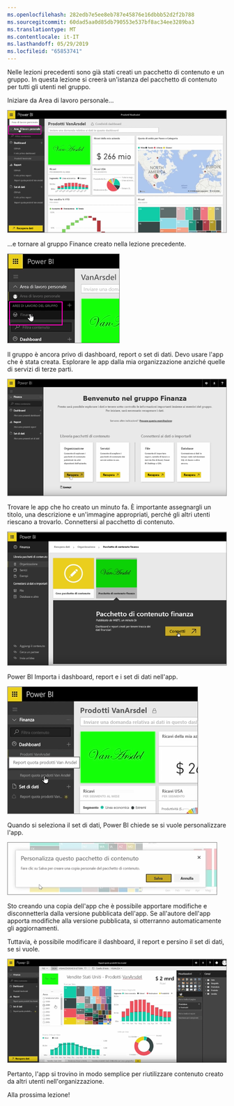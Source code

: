 ```yaml
---
ms.openlocfilehash: 282edb7e5ee8eb787e45876e16dbbb52d2f2b788
ms.sourcegitcommit: 60dad5aa0d85db790553e537bf8ac34ee3289ba3
ms.translationtype: MT
ms.contentlocale: it-IT
ms.lasthandoff: 05/29/2019
ms.locfileid: "65853741"
---
```

Nelle lezioni precedenti sono già stati creati un pacchetto di contenuto e un gruppo. In questa lezione si creerà un'istanza del pacchetto di contenuto per tutti gli utenti nel gruppo.

Iniziare da Area di lavoro personale...

![Condivisione e collaborazione in Power BI](./media/6-3-use-content-packs/pbi_learn06_03myworkspace.png)

...e tornare al gruppo Finance creato nella lezione precedente.

![Condivisione e collaborazione in Power BI](./media/6-3-use-content-packs/pbi_learn06_03switch2group.png)

Il gruppo è ancora privo di dashboard, report o set di dati. Devo usare l'app che è stata creata. Esplorare le app dalla mia organizzazione anziché quelle di servizi di terze parti.

![Condivisione e collaborazione in Power BI](./media/6-3-use-content-packs/pbi_learn06_03myorgcontpk.png)

Trovare le app che ho creato un minuto fa. È importante assegnargli un titolo, una descrizione e un'immagine appropriati, perché gli altri utenti riescano a trovarlo. Connettersi al pacchetto di contenuto.

![Condivisione e collaborazione in Power BI](./media/6-3-use-content-packs/pbi_learn06_03contgallry.png)

Power BI Importa i dashboard, report e i set di dati nell'app.

![Condivisione e collaborazione in Power BI](./media/6-3-use-content-packs/pbi_learn06_03added2group.png)

Quando si seleziona il set di dati, Power BI chiede se si vuole personalizzare l'app.

![Condivisione e collaborazione in Power BI](./media/6-3-use-content-packs/pbi_learn06_03personalize.png)

Sto creando una copia dell'app che è possibile apportare modifiche e disconnetterla dalla versione pubblicata dell'app. Se all'autore dell'app apporta modifiche alla versione pubblicata, si otterranno automaticamente gli aggiornamenti.

Tuttavia, è possibile modificare il dashboard, il report e persino il set di dati, se si vuole.

![Condivisione e collaborazione in Power BI](./media/6-3-use-content-packs/pbi_learn06_03editreport.png)

Pertanto, l'app si trovino in modo semplice per riutilizzare contenuto creato da altri utenti nell'organizzazione.

Alla prossima lezione!

